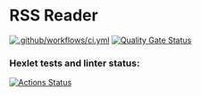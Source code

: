 # RSS Reader

[![.github/workflows/ci.yml](https://github.com/olgarozmetova/frontend-project-11/actions/workflows/ci.yml/badge.svg)](https://github.com/olgarozmetova/frontend-project-11/actions/workflows/ci.yml)
[![Quality Gate Status](https://sonarcloud.io/api/project_badges/measure?project=olgarozmetova_frontend-project-11&metric=alert_status)](https://sonarcloud.io/summary/new_code?id=olgarozmetova_frontend-project-11)

### Hexlet tests and linter status:

[![Actions Status](https://github.com/olgarozmetova/frontend-project-11/actions/workflows/hexlet-check.yml/badge.svg)](https://github.com/olgarozmetova/frontend-project-11/actions)
